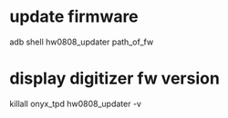 # update firmware
adb shell
hw0808_updater path_of_fw

# display digitizer fw version
killall onyx_tpd
hw0808_updater -v 
